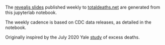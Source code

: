 The [revealjs slides](https://jsaponara.github.io/pandemic_death_data/) published weekly to [totaldeaths.net](https://totaldeaths.net) are generated from this jupyterlab notebook.

The weekly cadence is based on CDC data releases, as detailed in the notebook.

Originally inspired by the July 2020 Yale [study](https://www.ncbi.nlm.nih.gov/pmc/articles/PMC7576405/) of excess deaths.
